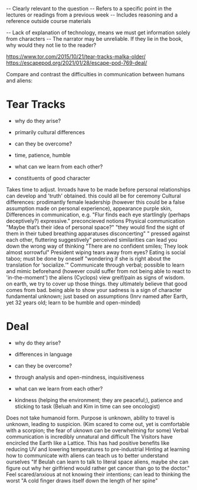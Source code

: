 -- Clearly relevant to the question 
-- Refers to a specific point in the lectures or readings from a previous week
-- Includes reasoning and a reference outside course materials

-- Lack of explanation of technology, means we must get information solely from characters
-- The narrator may be unreliable. If they lie in the book, why would they not lie to the reader?

https://www.tor.com/2015/10/21/tear-tracks-malka-older/
https://escapepod.org/2021/01/28/escape-pod-769-deal/

Compare and contrast the difficulties in communication between humans and aliens:

# Tear Tracks
* why do they arise? 
- primarily cultural differences 
* can they be overcome? 
- time, patience, humble
* what can we learn from each other?
- constituents of good character

Takes time to adjust. Inroads have to be made before personal relationships can develop and 'truth' obtained. this could all be for ceremony
Cultural differences: prodimantly female leadership (however this could be a false assumption made on personal experience), appearance purple skin, 
Differences in communication, e.g. "Flur finds each eye startlingly (perhaps deceptively?) expressive." preconcieved notions
Physical communication "Maybe that’s their idea of personal space?"
"they would find the sight of them in their tubed breathing apparatuses disconcerting"
" pressed against each other, fluttering suggestively"
perceived similarities can lead you down the wrong way of thinking
"There are no confident smiles; They look almost sorrowful"
President wiping tears away from eyes?
Eating is social taboo; must be done by oneself
"wondering if she is right about the translation for ‘socialize.’"
Communicate through verbal; possible to learn and mimic beforehand (however could suffer from not being able to react to 'in-the-moment')
the aliens (Cyclops) view greif/pain as signs of wisdom. on earth, we try to cover up those things. they ultimately believe that good comes from bad. being able to show your sadness is a sign of character
fundamental unknown; just based on assumptions (Inrv named after Earth, yet 32 years old; learn to be humble and open-minded)

# Deal
* why do they arise? 
- differences in language
* can they be overcome?
- through analysis and open-mindness, inquisitiveness
* what can we learn from each other?
- kindness (helping the environment; they are peaceful;), patience and sticking to task (Beluah and Kim in time can see oncologist) 

Does not take humanoid form. Purpose is unknown, ability to travel is unknown, leading to suspicion. (Kim scared to come out, yet is comfortable with a scorpion; the fear of uknown can be overwhelming for some)
Verbal communication is incredibly unnatural and difficult
The Visitors have encircled the Earth like a Lattice. This has had positive benefits like reducing UV and lowering temperatures to pre-industrial
Hinting at learning how to communicate with aliens can teach us to better understand ourselves "If Beulah can learn to talk to literal space aliens, maybe she can figure out why her girlfriend would rather get cancer than go to the doctor."
Feel scared/anxious at not knowing their intentions; can lead to thinking the worst "A cold finger draws itself down the length of her spine"

